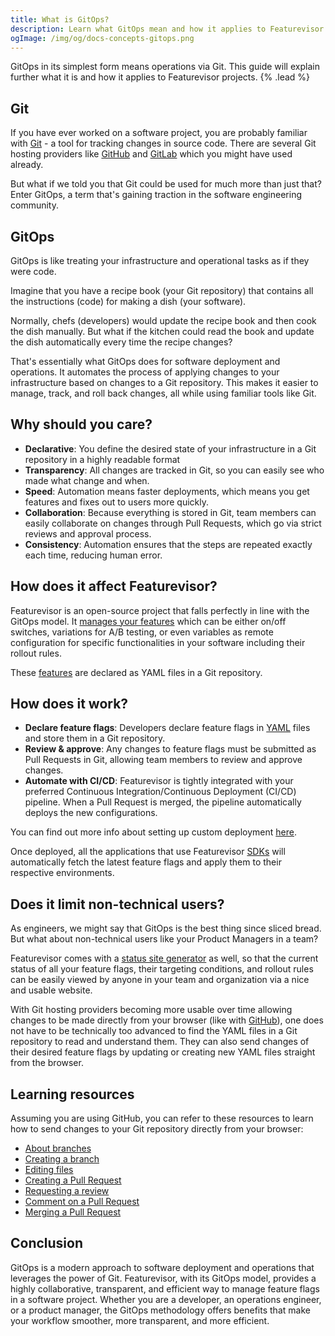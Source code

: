 ```yaml
---
title: What is GitOps?
description: Learn what GitOps mean and how it applies to Featurevisor
ogImage: /img/og/docs-concepts-gitops.png
---
```


GitOps in its simplest form means operations via Git. This guide will explain further what it is and how it applies to Featurevisor projects. {% .lead %}

## Git

If you have ever worked on a software project, you are probably familiar with [Git](https://git-scm.com/) - a tool for tracking changes in source code. There are several Git hosting providers like [GitHub](https://github.com) and [GitLab](https://gitlab.com) which you might have used already.

But what if we told you that Git could be used for much more than just that? Enter GitOps, a term that's gaining traction in the software engineering community.

## GitOps

GitOps is like treating your infrastructure and operational tasks as if they were code.

Imagine that you have a recipe book (your Git repository) that contains all the instructions (code) for making a dish (your software).

Normally, chefs (developers) would update the recipe book and then cook the dish manually. But what if the kitchen could read the book and update the dish automatically every time the recipe changes?

That's essentially what GitOps does for software deployment and operations. It automates the process of applying changes to your infrastructure based on changes to a Git repository. This makes it easier to manage, track, and roll back changes, all while using familiar tools like Git.

## Why should you care?

- **Declarative**: You define the desired state of your infrastructure in a Git repository in a highly readable format
- **Transparency**: All changes are tracked in Git, so you can easily see who made what change and when.
- **Speed**: Automation means faster deployments, which means you get features and fixes out to users more quickly.
- **Collaboration**: Because everything is stored in Git, team members can easily collaborate on changes through Pull Requests, which go via strict reviews and approval process.
- **Consistency**: Automation ensures that the steps are repeated exactly each time, reducing human error.

## How does it affect Featurevisor?

Featurevisor is an open-source project that falls perfectly in line with the GitOps model. It [manages your features](/docs/feature-management) which can be either on/off switches, variations for A/B testing, or even variables as remote configuration for specific functionalities in your software including their rollout rules.

These [features](/docs/features) are declared as YAML files in a Git repository.

## How does it work?

- **Declare feature flags**: Developers declare feature flags in [YAML](/docs/features) files and store them in a Git repository.
- **Review & approve**: Any changes to feature flags must be submitted as Pull Requests in Git, allowing team members to review and approve changes.
- **Automate with CI/CD**: Featurevisor is tightly integrated with your preferred Continuous Integration/Continuous Deployment (CI/CD) pipeline. When a Pull Request is merged, the pipeline automatically deploys the new configurations.

You can find out more info about setting up custom deployment [here](/docs/deployment).

Once deployed, all the applications that use Featurevisor [SDKs](/docs/sdks) will automatically fetch the latest feature flags and apply them to their respective environments.

## Does it limit non-technical users?

As engineers, we might say that GitOps is the best thing since sliced bread. But what about non-technical users like your Product Managers in a team?

Featurevisor comes with a [status site generator](/docs/site) as well, so that the current status of all your feature flags, their targeting conditions, and rollout rules can be easily viewed by anyone in your team and organization via a nice and usable website.

With Git hosting providers becoming more usable over time allowing changes to be made directly from your browser (like with [GitHub](https://github.com)), one does not have to be technically too advanced to find the YAML files in a Git repository to read and understand them. They can also send changes of their desired feature flags by updating or creating new YAML files straight from the browser.

## Learning resources

Assuming you are using GitHub, you can refer to these resources to learn how to send changes to your Git repository directly from your browser:

- [About branches](https://docs.github.com/en/pull-requests/collaborating-with-pull-requests/proposing-changes-to-your-work-with-pull-requests/about-branches)
- [Creating a branch](https://docs.github.com/en/pull-requests/collaborating-with-pull-requests/proposing-changes-to-your-work-with-pull-requests/creating-and-deleting-branches-within-your-repository)
- [Editing files](https://docs.github.com/en/repositories/working-with-files/managing-files/editing-files)
- [Creating a Pull Request](https://docs.github.com/en/pull-requests/collaborating-with-pull-requests/proposing-changes-to-your-work-with-pull-requests/creating-a-pull-request)
- [Requesting a review](https://docs.github.com/en/pull-requests/collaborating-with-pull-requests/proposing-changes-to-your-work-with-pull-requests/requesting-a-pull-request-review)
- [Comment on a Pull Request](https://docs.github.com/en/pull-requests/collaborating-with-pull-requests/reviewing-changes-in-pull-requests/commenting-on-a-pull-request)
- [Merging a Pull Request](https://docs.github.com/en/pull-requests/collaborating-with-pull-requests/incorporating-changes-from-a-pull-request/merging-a-pull-request)

## Conclusion

GitOps is a modern approach to software deployment and operations that leverages the power of Git. Featurevisor, with its GitOps model, provides a highly collaborative, transparent, and efficient way to manage feature flags in a software project. Whether you are a developer, an operations engineer, or a product manager, the GitOps methodology offers benefits that make your workflow smoother, more transparent, and more efficient.
